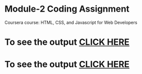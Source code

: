 
# Module-2 Coding Assignment

Coursera course: HTML, CSS, and Javascript for Web Developers

# To see the output [CLICK HERE](https://github.com/Shashiprajapati/html_courses/commit/17d5b8feb1f79f1998e841fdeafd13bb0a36e6f2)
# To see the output [CLICK HERE](https://github.com/Shashiprajapati/html_courses/commit/a23e3cadb65c9274e6e1400b62a7101bff8594f0)

